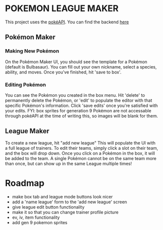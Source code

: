 # POKEMON LEAGUE MAKER

This project uses the [pokéAPI](https://pokeapi.co/).
You can find the backend [here](https://github.com/NicolaiGorden/phase-3-sinatra-react-project)

## Pokémon Maker

### Making New Pokémon

On the Pokémon Maker UI, you should see the template for a Pokémon (default is Bulbasaur). You can fill out your own nickname, select a species, ability, and moves. Once you've finished, hit 'save to box'.

### Editing Pokémon

You can see the Pokémon you created in the box menu. Hit 'delete' to permanently delete the Pokémon, or 'edit' to populate the editor with that specific Pokémon's information. Click 'save edits' once you're satisfied with your edits.
FYI: box sprites for generation 9 Pokémon are not accessable through pokéAPI at the time of writing this, so images will be blank for them.

## League Maker

To create a new league, hit "add new league" This will populate the UI with a full league of trainers. To edit their teams, simply click a slot on their team, and the box will drop down. Once you click on a Pokémon in the box, it will be added to the team. A single Pokémon cannot be on the same team more than once, but can show up in the same League multiple times!

# Roadmap
* make box tab and league mode buttons look nicer
* add a 'name league' form to the 'add new league' screen
* give league edit button functionality
* make it so that you can change trainer profile picture
* ev, iv, item functionality
* add gen 9 pokemon sprites
